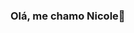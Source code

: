 ### Olá, me chamo Nicole👋

<!--
**nicolef07/nicolef07** is a ✨ _special_ ✨ repository because its `README.md` (this file) appears on your GitHub profile.

Here are some ideas to get you started:

- 🔭 I’m currently working on adentimento ao cliente 
- 🌱 I’m currently learning README
- 👯 I’m looking to collaborate on 
- 🤔 I’m looking for help with assuntos de informatica
- 💬 Ask me about Quimica
- 📫 How to reach me: nicole.cruz@aluno.enova.educacao.ba.gov.br
- 😄 Pronouns: Ela Dela
- ⚡ Fun fact: Gosto de videos de anatomia.
-->

